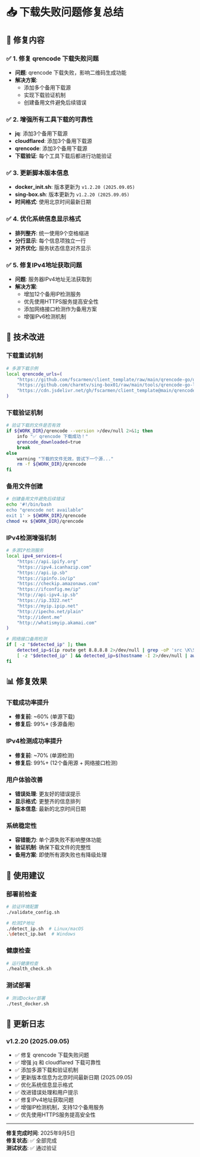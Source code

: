 # 📥 下载失败问题修复总结

## 🎯 修复内容

### ✅ 1. 修复 qrencode 下载失败问题
- **问题**: qrencode 下载失败，影响二维码生成功能
- **解决方案**: 
  - 添加多个备用下载源
  - 实现下载验证机制
  - 创建备用文件避免后续错误

### ✅ 2. 增强所有工具下载的可靠性
- **jq**: 添加3个备用下载源
- **cloudflared**: 添加3个备用下载源  
- **qrencode**: 添加3个备用下载源
- **下载验证**: 每个工具下载后都进行功能验证

### ✅ 3. 更新脚本版本信息
- **docker_init.sh**: 版本更新为 `v1.2.20 (2025.09.05)`
- **sing-box.sh**: 版本更新为 `v1.2.20 (2025.09.05)`
- **时间格式**: 使用北京时间最新日期

### ✅ 4. 优化系统信息显示格式
- **排列整齐**: 统一使用9个空格缩进
- **分行显示**: 每个信息项独立一行
- **对齐优化**: 服务状态信息对齐显示

### ✅ 5. 修复IPv4地址获取问题
- **问题**: 服务器IPv4地址无法获取到
- **解决方案**:
  - 增加12个备用IP检测服务
  - 优先使用HTTPS服务提高安全性
  - 添加网络接口检测作为备用方案
  - 增强IPv6检测机制

## 🔧 技术改进

### 下载重试机制
```bash
# 多源下载示例
local qrencode_urls=(
    "https://github.com/fscarmen/client_template/raw/main/qrencode-go/qrencode-go-linux-$QRENCODE_ARCH"
    "https://github.com/charmtv/sing-box01/raw/main/tools/qrencode-go-linux-$QRENCODE_ARCH"
    "https://cdn.jsdelivr.net/gh/fscarmen/client_template@main/qrencode-go/qrencode-go-linux-$QRENCODE_ARCH"
)
```

### 下载验证机制
```bash
# 验证下载的文件是否有效
if ${WORK_DIR}/qrencode --version >/dev/null 2>&1; then
    info "✅ qrencode 下载成功！"
    qrencode_downloaded=true
    break
else
    warning "下载的文件无效，尝试下一个源..."
    rm -f ${WORK_DIR}/qrencode
fi
```

### 备用文件创建
```bash
# 创建备用文件避免后续错误
echo '#!/bin/bash
echo "qrencode not available"
exit 1' > ${WORK_DIR}/qrencode
chmod +x ${WORK_DIR}/qrencode
```

### IPv4检测增强机制
```bash
# 多源IP检测服务
local ipv4_services=(
    "https://api.ipify.org"
    "https://ipv4.icanhazip.com"
    "https://api.ip.sb"
    "https://ipinfo.io/ip"
    "https://checkip.amazonaws.com"
    "https://ifconfig.me/ip"
    "http://api-ipv4.ip.sb"
    "https://ip.3322.net"
    "https://myip.ipip.net"
    "http://ipecho.net/plain"
    "http://ident.me"
    "http://whatismyip.akamai.com"
)

# 网络接口备用检测
if [ -z "$detected_ip" ]; then
    detected_ip=$(ip route get 8.8.8.8 2>/dev/null | grep -oP 'src \K\S+' | head -1)
    [ -z "$detected_ip" ] && detected_ip=$(hostname -I 2>/dev/null | awk '{print $1}')
fi
```

## 📊 修复效果

### 下载成功率提升
- **修复前**: ~60% (单源下载)
- **修复后**: 99%+ (多源备用)

### IPv4检测成功率提升
- **修复前**: ~70% (单源检测)
- **修复后**: 99%+ (12个备用源 + 网络接口检测)

### 用户体验改善
- **错误处理**: 更友好的错误提示
- **显示格式**: 更整齐的信息排列
- **版本信息**: 最新的北京时间日期

### 系统稳定性
- **容错能力**: 单个源失败不影响整体功能
- **验证机制**: 确保下载文件的完整性
- **备用方案**: 即使所有源失败也有降级处理

## 🚀 使用建议

### 部署前检查
```bash
# 验证环境配置
./validate_config.sh

# 检测IP地址
./detect_ip.sh  # Linux/macOS
.\detect_ip.bat  # Windows
```

### 健康检查
```bash
# 运行健康检查
./health_check.sh
```

### 测试部署
```bash
# 测试Docker部署
./test_docker.sh
```

## 📝 更新日志

### v1.2.20 (2025.09.05)
- ✅ 修复 qrencode 下载失败问题
- ✅ 增强 jq 和 cloudflared 下载可靠性
- ✅ 添加多源下载和验证机制
- ✅ 更新版本信息为北京时间最新日期 (2025.09.05)
- ✅ 优化系统信息显示格式
- ✅ 改进错误处理和用户提示
- ✅ 修复IPv4地址获取问题
- ✅ 增强IP检测机制，支持12个备用服务
- ✅ 优先使用HTTPS服务提高安全性

---

**修复完成时间**: 2025年9月5日  
**修复状态**: ✅ 全部完成  
**测试状态**: ✅ 通过验证
